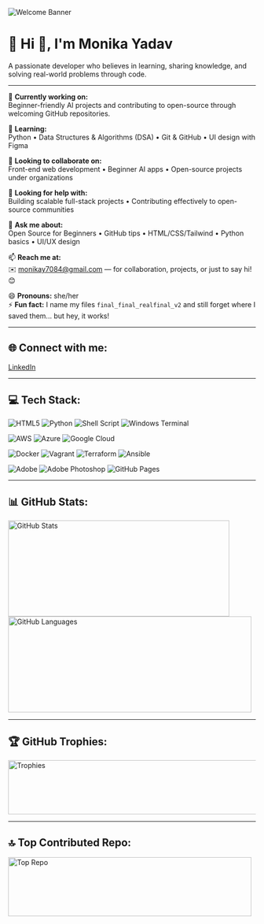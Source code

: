 ![Welcome Banner](https://capsule-render.vercel.app/api?type=waving&color=gradient&height=200&section=header&text=Welcome%20to%20My%20GitHub%20Profile&fontSize=50&animation=scaleIn)



# 💫 Hi 👋, I'm Monika Yadav



A passionate developer who believes in learning, sharing knowledge, and solving real-world problems through code.

---

🔭 **Currently working on:**  
Beginner-friendly AI projects and contributing to open-source through welcoming GitHub repositories.

🌱 **Learning:**  
Python • Data Structures & Algorithms (DSA) • Git & GitHub • UI design with Figma

👯 **Looking to collaborate on:**  
Front-end web development • Beginner AI apps • Open-source projects under organizations

🤔 **Looking for help with:**  
Building scalable full-stack projects • Contributing effectively to open-source communities

💬 **Ask me about:**  
Open Source for Beginners • GitHub tips • HTML/CSS/Tailwind • Python basics • UI/UX design

📫 **Reach me at:**  
✉️ monikay7084@gmail.com — for collaboration, projects, or just to say hi! 😊

😄 **Pronouns:** she/her  
⚡ **Fun fact:** I name my files `final_final_realfinal_v2` and still forget where I saved them... but hey, it works!

---

## 🌐 Connect with me:
[LinkedIn](https://www.linkedin.com/in/monika-yadav-874224329?utm_source=share&utm_campaign=share_via&utm_content=profile&utm_medium=android_app)

---

## 💻 Tech Stack:
![HTML5](https://img.shields.io/badge/html5-%23E34F26.svg?style=for-the-badge&logo=html5&logoColor=white)
![Python](https://img.shields.io/badge/python-3670A0?style=for-the-badge&logo=python&logoColor=ffdd54)
![Shell Script](https://img.shields.io/badge/shell_script-%23121011.svg?style=for-the-badge&logo=gnu-bash&logoColor=white)
![Windows Terminal](https://img.shields.io/badge/Windows%20Terminal-%234D4D4D.svg?style=for-the-badge&logo=windows-terminal&logoColor=white)

![AWS](https://img.shields.io/badge/AWS-%23FF9900.svg?style=for-the-badge&logo=amazon-aws&logoColor=white)
![Azure](https://img.shields.io/badge/azure-%230072C6.svg?style=for-the-badge&logo=microsoftazure&logoColor=white)
![Google Cloud](https://img.shields.io/badge/GoogleCloud-%234285F4.svg?style=for-the-badge&logo=google-cloud&logoColor=white)

![Docker](https://img.shields.io/badge/docker-%230db7ed.svg?style=for-the-badge&logo=docker&logoColor=white)
![Vagrant](https://img.shields.io/badge/vagrant-%231563FF.svg?style=for-the-badge&logo=vagrant&logoColor=white)
![Terraform](https://img.shields.io/badge/terraform-%235835CC.svg?style=for-the-badge&logo=terraform&logoColor=white)
![Ansible](https://img.shields.io/badge/ansible-%231A1918.svg?style=for-the-badge&logo=ansible&logoColor=white)

![Adobe](https://img.shields.io/badge/adobe-%23FF0000.svg?style=for-the-badge&logo=adobe&logoColor=white)
![Adobe Photoshop](https://img.shields.io/badge/adobe%20photoshop-%2331A8FF.svg?style=for-the-badge&logo=adobe%20photoshop&logoColor=white)
![GitHub Pages](https://img.shields.io/badge/github%20pages-121013?style=for-the-badge&logo=github&logoColor=white)

---

## 📊 GitHub Stats:

<img width="450" height="195" alt="GitHub Stats" src="https://github.com/user-attachments/assets/f8846586-6e9f-4b16-b52f-9c2adca396b4" />
<img width="495" height="195" alt="GitHub Languages" src="https://github.com/user-attachments/assets/ef21094f-3829-4c77-9679-1a8936689ef3" />

---

## 🏆 GitHub Trophies:
<img width="908" height="110" alt="Trophies" src="https://github.com/user-attachments/assets/114aaab4-6bbe-4890-82f8-b8baecd6cfc1" />

---

## 🔝 Top Contributed Repo:
<img width="495" height="120" alt="Top Repo" src="https://github.com/user-attachments/assets/227b48a5-ef54-4d35-9e8d-878fbcafd15b" />




